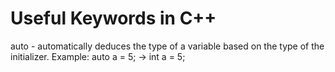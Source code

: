 # Useful Keywords in C++

auto - automatically deduces the type of a variable based on the type of the initializer.
        Example: auto a = 5; -> int a = 5;

        